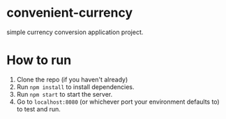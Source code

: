 # convenient-currency
simple currency conversion application project.

# How to run
1. Clone the repo (if you haven't already)
2. Run `npm install` to install dependencies.
3. Run `npm start` to start the server.
4. Go to `localhost:8080` (or whichever port your environment defaults to) to test and run.
